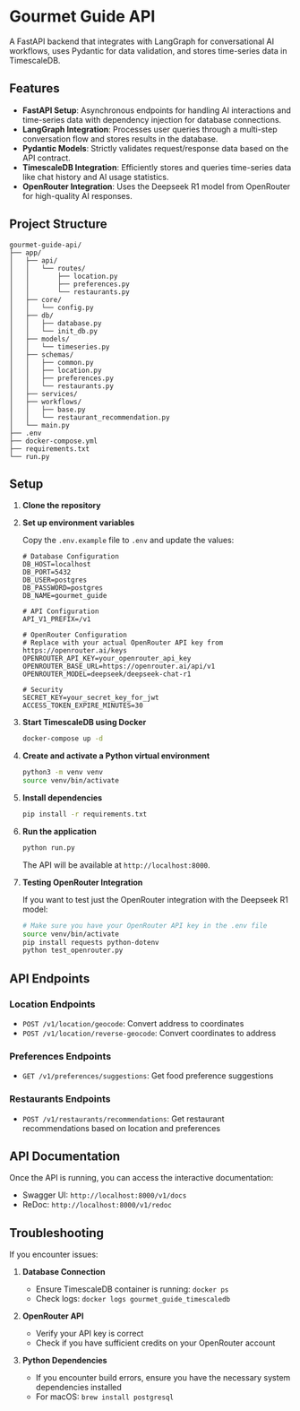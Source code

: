 # Gourmet Guide API

A FastAPI backend that integrates with LangGraph for conversational AI workflows, uses Pydantic for data validation, and stores time-series data in TimescaleDB.

## Features

- **FastAPI Setup**: Asynchronous endpoints for handling AI interactions and time-series data with dependency injection for database connections.
- **LangGraph Integration**: Processes user queries through a multi-step conversation flow and stores results in the database.
- **Pydantic Models**: Strictly validates request/response data based on the API contract.
- **TimescaleDB Integration**: Efficiently stores and queries time-series data like chat history and AI usage statistics.
- **OpenRouter Integration**: Uses the Deepseek R1 model from OpenRouter for high-quality AI responses.

## Project Structure

```
gourmet-guide-api/
├── app/
│   ├── api/
│   │   └── routes/
│   │       ├── location.py
│   │       ├── preferences.py
│   │       └── restaurants.py
│   ├── core/
│   │   └── config.py
│   ├── db/
│   │   ├── database.py
│   │   └── init_db.py
│   ├── models/
│   │   └── timeseries.py
│   ├── schemas/
│   │   ├── common.py
│   │   ├── location.py
│   │   ├── preferences.py
│   │   └── restaurants.py
│   ├── services/
│   ├── workflows/
│   │   ├── base.py
│   │   └── restaurant_recommendation.py
│   └── main.py
├── .env
├── docker-compose.yml
├── requirements.txt
└── run.py
```

## Setup

1. **Clone the repository**

2. **Set up environment variables**

   Copy the `.env.example` file to `.env` and update the values:

   ```
   # Database Configuration
   DB_HOST=localhost
   DB_PORT=5432
   DB_USER=postgres
   DB_PASSWORD=postgres
   DB_NAME=gourmet_guide

   # API Configuration
   API_V1_PREFIX=/v1

   # OpenRouter Configuration
   # Replace with your actual OpenRouter API key from https://openrouter.ai/keys
   OPENROUTER_API_KEY=your_openrouter_api_key
   OPENROUTER_BASE_URL=https://openrouter.ai/api/v1
   OPENROUTER_MODEL=deepseek/deepseek-chat-r1

   # Security
   SECRET_KEY=your_secret_key_for_jwt
   ACCESS_TOKEN_EXPIRE_MINUTES=30
   ```

3. **Start TimescaleDB using Docker**

   ```bash
   docker-compose up -d
   ```

4. **Create and activate a Python virtual environment**

   ```bash
   python3 -m venv venv
   source venv/bin/activate
   ```

5. **Install dependencies**

   ```bash
   pip install -r requirements.txt
   ```

6. **Run the application**

   ```bash
   python run.py
   ```

   The API will be available at `http://localhost:8000`.

7. **Testing OpenRouter Integration**

   If you want to test just the OpenRouter integration with the Deepseek R1 model:

   ```bash
   # Make sure you have your OpenRouter API key in the .env file
   source venv/bin/activate
   pip install requests python-dotenv
   python test_openrouter.py
   ```

## API Endpoints

### Location Endpoints

- `POST /v1/location/geocode`: Convert address to coordinates
- `POST /v1/location/reverse-geocode`: Convert coordinates to address

### Preferences Endpoints

- `GET /v1/preferences/suggestions`: Get food preference suggestions

### Restaurants Endpoints

- `POST /v1/restaurants/recommendations`: Get restaurant recommendations based on location and preferences

## API Documentation

Once the API is running, you can access the interactive documentation:

- Swagger UI: `http://localhost:8000/v1/docs`
- ReDoc: `http://localhost:8000/v1/redoc`

## Troubleshooting

If you encounter issues:

1. **Database Connection**
   - Ensure TimescaleDB container is running: `docker ps`
   - Check logs: `docker logs gourmet_guide_timescaledb`

2. **OpenRouter API**
   - Verify your API key is correct
   - Check if you have sufficient credits on your OpenRouter account

3. **Python Dependencies**
   - If you encounter build errors, ensure you have the necessary system dependencies installed
   - For macOS: `brew install postgresql`
